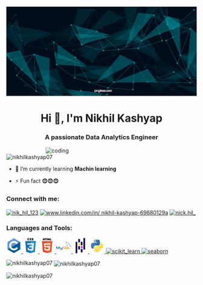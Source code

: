 ![logo](https://github.com/Nikhilkashyap07/NikhilKashyap07/blob/main/banner.jpg)
<h1 align="center">Hi 👋, I'm Nikhil Kashyap</h1>
<h3 align="center">A passionate Data Analytics Engineer</h3>

<img align="right" alt="coding" width="400" src="https://user-images.githubusercontent.com/55389276/140866485-8fb1c876-9a8f-4d6a-98dc-08c4981eaf70.gif">

<p align="left"> <img src="https://komarev.com/ghpvc/?username=nikhilkashyap07&label=Profile%20views&color=0e75b6&style=flat" alt="nikhilkashyap07" /> </p>

- 🌱 I’m currently learning **Machin learning**

- ⚡ Fun fact **😊😊😊**

<h3 align="left">Connect with me:</h3>
<p align="left">
<a href="https://twitter.com/nik_hil_123" target="blank"><img align="center" src="https://raw.githubusercontent.com/rahuldkjain/github-profile-readme-generator/master/src/images/icons/Social/twitter.svg" alt="nik_hil_123" height="30" width="40" /></a>
<a href="https://linkedin.com/in/www.linkedin.com/in/ nikhil-kashyap-69680129a" target="blank"><img align="center" src="https://raw.githubusercontent.com/rahuldkjain/github-profile-readme-generator/master/src/images/icons/Social/linked-in-alt.svg" alt="www.linkedin.com/in/ nikhil-kashyap-69680129a" height="30" width="40" /></a>
<a href="https://instagram.com/nick_hil_" target="blank"><img align="center" src="https://raw.githubusercontent.com/rahuldkjain/github-profile-readme-generator/master/src/images/icons/Social/instagram.svg" alt="nick.hil_" height="30" width="40" /></a>
</p>

<h3 align="left">Languages and Tools:</h3>
<p align="left"> <a href="https://www.cprogramming.com/" target="_blank" rel="noreferrer"> <img src="https://raw.githubusercontent.com/devicons/devicon/master/icons/c/c-original.svg" alt="c" width="40" height="40"/> </a> <a href="https://www.w3schools.com/css/" target="_blank" rel="noreferrer"> <img src="https://raw.githubusercontent.com/devicons/devicon/master/icons/css3/css3-original-wordmark.svg" alt="css3" width="40" height="40"/> </a> <a href="https://www.w3.org/html/" target="_blank" rel="noreferrer"> <img src="https://raw.githubusercontent.com/devicons/devicon/master/icons/html5/html5-original-wordmark.svg" alt="html5" width="40" height="40"/> </a> <a href="https://www.mysql.com/" target="_blank" rel="noreferrer"> <img src="https://raw.githubusercontent.com/devicons/devicon/master/icons/mysql/mysql-original-wordmark.svg" alt="mysql" width="40" height="40"/> </a> <a href="https://pandas.pydata.org/" target="_blank" rel="noreferrer"> <img src="https://raw.githubusercontent.com/devicons/devicon/2ae2a900d2f041da66e950e4d48052658d850630/icons/pandas/pandas-original.svg" alt="pandas" width="40" height="40"/> </a> <a href="https://www.python.org" target="_blank" rel="noreferrer"> <img src="https://raw.githubusercontent.com/devicons/devicon/master/icons/python/python-original.svg" alt="python" width="40" height="40"/> </a> <a href="https://scikit-learn.org/" target="_blank" rel="noreferrer"> <img src="https://upload.wikimedia.org/wikipedia/commons/0/05/Scikit_learn_logo_small.svg" alt="scikit_learn" width="40" height="40"/> </a> <a href="https://seaborn.pydata.org/" target="_blank" rel="noreferrer"> <img src="https://seaborn.pydata.org/_images/logo-mark-lightbg.svg" alt="seaborn" width="40" height="40"/> </a> </p>

<p><img align="left" src="https://github-readme-stats.vercel.app/api/top-langs?username=nikhilkashyap07&show_icons=true&locale=en&layout=compact" alt="nikhilkashyap07" /></p>

<p>&nbsp;<img align="center" src="https://github-readme-stats.vercel.app/api?username=nikhilkashyap07&show_icons=true&locale=en" alt="nikhilkashyap07" /></p>

<p><img align="center" src="https://github-readme-streak-stats.herokuapp.com/?user=nikhilkashyap07&" alt="nikhilkashyap07" /></p>
